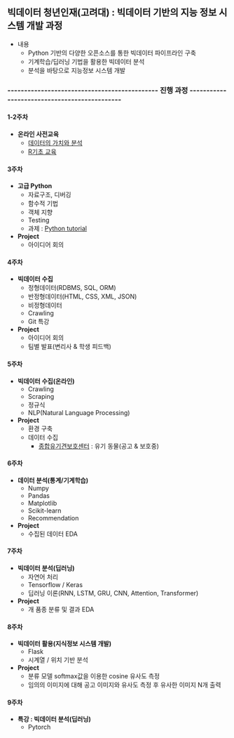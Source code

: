## 빅데이터 청년인재(고려대) : 빅데이터 기반의 지능 정보 시스템 개발 과정

- 내용
  - Python 기반의 다양한 오픈소스를 통한 빅데이터 파이프라인 구축
  - 기계학습/딥러닝 기법을 활용한 빅데이터 분석
  - 분석을 바탕으로 지능정보 시스템 개발

### ---------------------------------------------   진행 과정   ---------------------------------------------

#### 1-2주차

- **온라인 사전교육**
  - [데이터의 가치와 분석](http://cyber.dbguide.net/lecture.php?action=view&no=169)
  - [R기초 교육](http://cyber.dbguide.net/lecture.php?action=view&no=168)
  
#### 3주차

- **고급 Python**
  - 자료구조, 디버깅
  - 함수적 기법
  - 객체 지향
  - Testing
  - 과제 : [Python tutorial](https://github.com/sunnight9507/Bigjob/tree/master/3%EC%A3%BC%EC%B0%A8/Python%20tutorial)
- **Project**
  - 아이디어 회의
  
#### 4주차

- **빅데이터 수집**
  - 정형데이터(RDBMS, SQL, ORM)
  - 반정형데이터(HTML, CSS, XML, JSON)
  - 비정형데이터
  - Crawling
  - Git 특강
- **Project**
  - 아이디어 회의
  - 팀별 발표(변리사 & 학생 피드백)

#### 5주차

- **빅데이터 수집(온라인)**
  - Crawling
  - Scraping
  - 정규식
  - NLP(Natural Language Processing)
- **Project**
  - 환경 구축
  - 데이터 수집
    - [종합유기견보호센터](http://www.zooseyo.or.kr/zooseyo_or_kr.html?) : 유기 동물(공고 & 보호중)
   
#### 6주차

- **데이터 분석(통계/기계학습)**
  - Numpy
  - Pandas
  - Matplotlib
  - Scikit-learn
  - Recommendation
- **Project**
  - 수집된 데이터 EDA
  
#### 7주차

- **빅데이터 분석(딥러닝)**
  - 자연어 처리
  - Tensorflow / Keras
  - 딥러닝 이론(RNN, LSTM, GRU, CNN, Attention, Transformer)
- **Project**
  - 개 품종 분류 및 결과 EDA
  
#### 8주차

- **빅데이터 활용(지식정보 시스템 개발)**
  - Flask
  - 시계열 / 위치 기반 분석
- **Project**
  - 분류 모델 softmax값을 이용한 cosine 유사도 측정
  - 임의의 이미지에 대해 공고 이미지와 유사도 측정 후 유사한 이미지 N개 출력
  
#### 9주차

- **특강 : 빅데이터 분석(딥러닝)**
  - Pytorch
  
